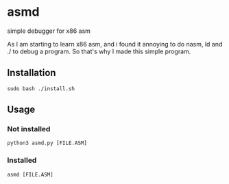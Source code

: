 # asmd
simple debugger for x86 asm

As I am starting to learn x86 asm, and i found it annoying to do nasm, ld and ./ to debug a program. So that's why I made this simple program.

## Installation
```
sudo bash ./install.sh
```

## Usage
### Not installed
```
python3 asmd.py [FILE.ASM]
```
### Installed
```
asmd [FILE.ASM]
```
